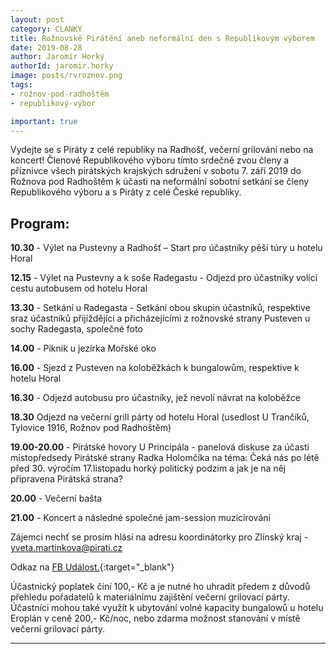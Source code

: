```yaml
---
layout: post
category: CLANKY
title: Rožnovské Pirátění aneb neformální den s Republikovým výborem
date: 2019-08-28
author: Jaromír Horký
authorId: jaromir.horky
image: posts/rvroznov.png
tags: 
- rožnov-pod-radhoštěm
- republikový-výbor  

important: true 
---
```


Vydejte se s Piráty z celé republiky na Radhošť, večerní grilování nebo na koncert! Členové Republikového výboru tímto srdečně zvou členy a příznivce všech pirátských krajských sdružení v sobotu 7. září 2019 do Rožnova pod Radhoštěm k účasti na neformální sobotní setkání se členy Republikového výboru a s Piráty z celé České republiky.

## **Program:**
**10.30** - Výlet na Pustevny a Radhošť – Start pro účastníky pěší túry u hotelu Horal

**12.15** - Výlet na Pustevny a k soše Radegastu - Odjezd pro účastníky volící cestu autobusem od hotelu Horal

**13.30** - Setkání u Radegasta - Setkání obou skupin účastníků, respektive sraz účastníků přijíždějící a přicházejícími z rožnovské strany Pusteven u sochy Radegasta, společné foto

**14.00** - Piknik u jezírka Mořské oko

**16.00** - Sjezd z Pusteven na koloběžkách k bungalowům, respektive k hotelu Horal

**16.30** - Odjezd autobusu pro účastníky, jež nevolí návrat na koloběžce

**18.30** Odjezd na večerní grill párty od hotelu Horal (usedlost U Trančíků, Tylovice 1916, Rožnov pod Radhoštěm)

**19.00-20.00** - Pirátské hovory U Principála - panelová diskuse za účasti místopředsedy Pirátské strany Radka Holomčíka na téma: Čeká nás po létě před 30. výročím 17.listopadu horký politický podzim a jak je na něj připravena Pirátská strana?

**20.00** - Večerní bašta 

**21.00** - Koncert a následné společné jam-session muzicírování 

Zájemci nechť se prosím hlásí na adresu koordinátorky pro Zlínský kraj - yveta.martinkova@pirati.cz

Odkaz na [FB Událost.](https://www.facebook.com/events/589117644956610/){:target="_blank"}


Účastnický poplatek činí 100,- Kč a je nutné ho uhradit předem z důvodů přehledu pořadatelů k materiálnímu zajištění večerní grilovací párty. Účastníci mohou také využít k ubytování volné kapacity bungalowů u hotelu Eroplán v ceně 200,- Kč/noc, nebo zdarma možnost stanování v místě večerní grilovací párty.

---
